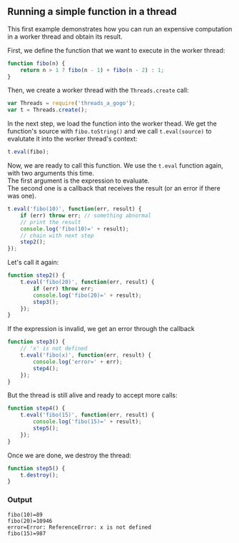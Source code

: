## Running a simple function in a thread

This first example demonstrates how you can run an expensive computation in
a worker thread and obtain its result.

First, we define the function that we want to execute in the worker thread:

``` javascript
function fibo(n) {
	return n > 1 ? fibo(n - 1) + fibo(n - 2) : 1;
}
```

Then, we create a worker thread with the `Threads.create` call:

``` javascript
var Threads = require('threads_a_gogo');
var t = Threads.create();
```

In the next step, we load the function into the worker thead.
We get the function's source with `fibo.toString()` and we 
call `t.eval(source)` to evalutate it into the worker thread's context:

``` javascript
t.eval(fibo);
```

Now, we are ready to call this function.
We use the `t.eval` function again, with two arguments this time.  
The first argument is the expression to evaluate.  
The second one is a callback that receives the result (or an error if there was one).

``` javascript
t.eval('fibo(10)', function(err, result) {
	if (err) throw err; // something abnormal
	// print the result
	console.log('fibo(10)=' + result);
	// chain with next step
	step2();
});
```

Let's call it again:

``` javascript
function step2() {
	t.eval('fibo(20)', function(err, result) {
		if (err) throw err;
		console.log('fibo(20)=' + result);
		step3();
	});
}
```

If the expression is invalid, we get an error through the callback

``` javascript
function step3() {
	// 'x' is not defined
	t.eval('fibo(x)', function(err, result) {
		console.log('error=' + err);
		step4();
	});
}
```

But the thread is still alive and ready to accept more calls:

``` javascript
function step4() {
	t.eval('fibo(15)', function(err, result) {
		console.log('fibo(15)=' + result);
		step5();
	});
}
```

Once we are done, we destroy the thread:

``` javascript
function step5() {
	t.destroy();
}
```

### Output

```
fibo(10)=89
fibo(20)=10946
error=Error: ReferenceError: x is not defined
fibo(15)=987
```
